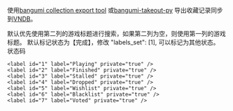 

使用[bangumi collection export tool](https://greasyfork.org/zh-CN/scripts/408988-bangumi-collection-export-tool/feedback) 或[bangumi-takeout-py](https://github.com/jerrylususu/bangumi-takeout-py) 导出收藏记录同步到[VNDB](https://vndb.org/)。

默认优先使用第二列的游戏标题进行搜索，如果第二列为空，则使用第一列的游戏标题。
默认标记状态为【完成】，修改 "labels_set": [1], 可以标记为其他状态。
状态码

    <label id="1" label="Playing" private="true" />
    <label id="2" label="Finished" private="true" />
    <label id="3" label="Stalled" private="true" />
    <label id="4" label="Dropped" private="true" />
    <label id="5" label="Wishlist" private="true" />
    <label id="6" label="Blacklist" private="true" />
    <label id="7" label="Voted" private="true" />

